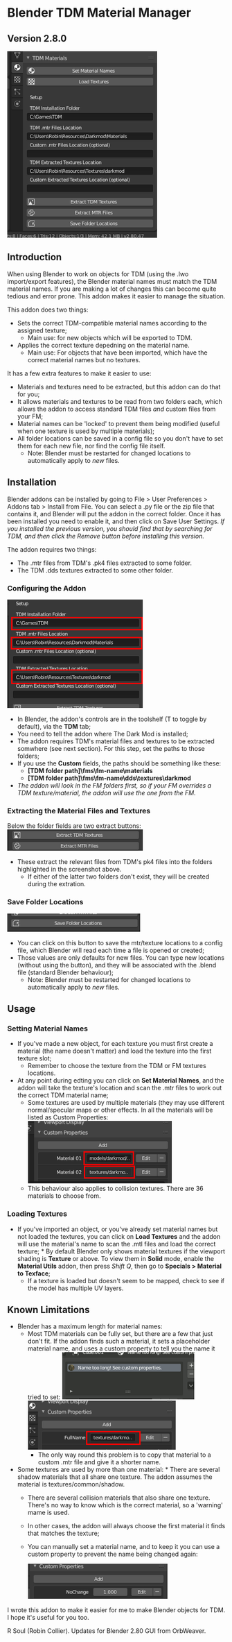 # Blender TDM Material Manager
## Version 2.8.0
![](screens/addon_panel.gif)

## Introduction
When using Blender to work on objects for TDM (using the .lwo import/export features), the Blender material names must match the TDM material names. If you are making a lot of changes this can become quite tedious and error prone. This addon makes it easier to manage the situation.

This addon does two things:
* Sets the correct TDM-compatible material names according to the assigned texture;
  * Main use: for new objects which will be exported to TDM.
* Applies the correct texture depedning on the material name.
  * Main use: For objects that have been imported, which have the correct material names but no textures.

It has a few extra features to make it easier to use:
* Materials and textures need to be extracted, but this addon can do that for you;
* It allows materials and textures to be read from two folders each, which allows the addon to access standard TDM files <em>and</em> custom files from your FM;
* Material names can be 'locked' to prevent them being modified (useful when one texture is used by multiple materials);
* All folder locations can be saved in a config file so you don't have to set them for each new file, nor find the config file itself.
  * Note: Blender must be restarted for changed locations to automatically apply to <em>new</em> files.

## Installation
Blender addons can be installed by going to File > User Preferences > Addons tab > Install from File. You can select a .py file or the zip file that contains it, and Blender will put the addon in the correct folder. Once it has been installed you need to enable it, and then click on Save User Settings. <em>If you installed the previous version, you should find that by searching for TDM, and then click the Remove button before installing this version.</em>

The addon requires two things:
* The .mtr files from TDM's .pk4 files extracted to some folder.
* The TDM .dds textures extracted to some other folder.

### Configuring the Addon
![](screens/setup_folders.gif)
* In Blender, the addon's controls are in the toolshelf (T to toggle by default), via the <strong>TDM</strong> tab;
* You need to tell the addon where The Dark Mod is installed;
* The addon requires TDM's material files and textures to be extracted somwhere (see next section). For this step, set the paths to those folders;
* If you use the <strong>Custom</strong> fields, the paths should be something like these:
  * <strong>[TDM folder path]\fms\fm-name\materials</strong>
  * <strong>[TDM folder path]\fms\fm-name\dds\textures\darkmod</strong>
* <em>The addon will look in the FM folders first, so if your FM overrides a TDM texture/material, the addon will use the one from the FM.</em>

### Extracting the Material Files and Textures
Below the folder fields are two extract buttons:  
![](screens/extract_buttons.gif)
* These extract the relevant files from TDM's pk4 files into the folders highlighted in the screenshot above.
  * If either of the latter two folders don't exist, they will be created during the extration.

### Save Folder Locations
![](screens/save_folders.gif)
* You can click on this button to save the mtr/texture locations to a config file, which Blender will read each time a file is opened or created;
* Those values are only defaults for new files. You can type new locations (without using the button), and they will be associated with the .blend file (standard Blender behaviour);
  * Note: Blender must be restarted for changed locations to automatically apply to <em>new</em> files.

## Usage
### Setting Material Names
* If you've made a new object, for each texture you must first create a material (the name doesn't matter) and load the texture into the first texture slot;
  * Remember to choose the texture from the TDM or FM textures locations.
* At any point during edting you can click on <strong>Set Material Names</strong>, and the addon will take the texture's location and scan the .mtr files to work out the correct TDM material name;
  * Some textures are used by multiple materials (they may use different normal/specular maps or other effects. In all the materials will be listed as Custom Properties:  
  ![](screens/multi_mats.gif)
  * This behaviour also applies to collision textures. There are 36 materials to choose from.
		
### Loading Textures
* If you've imported an object, or you've already set material names but not loaded the textures, you can click on <strong>Load Textures</strong> and the addon will use the material's name to scan the .mtl files and load the correct texture;
		* By default Blender only shows material textures if the viewport shading is <strong>Texture</strong> or above. To view them in <strong>Solid</strong> mode, enable the <strong>Material Utils</strong> addon, then press <em>Shift Q</em>, then go to <strong>Specials > Material to Texface</strong>;
	* If a texture is loaded but doesn't seem to be mapped, check to see if the model has multiple UV layers.
	
## Known Limitations
* Blender has a maximum length for material names:
  * Most TDM materials can be fully set, but there are a few that just don't fit. If the addon finds such a material, it sets a placeholder material name, and uses a custom property to tell you the name it tried to set:
		![](screens/too_long.gif)
    ![](screens/failed_name.gif)
    * The only way round this problem is to copy that material to a custom .mtr file and give it a shorter name.
* Some textures are used by more than one material:
		* There are several shadow materials that all share one texture. The addon assumes the material is textures/common/shadow.
	* There are several collision materials that also share one texture. There's no way to know which is the correct material, so a 'warning' mame is used.
	* In other cases, the addon will always choose the first material it finds that matches the texture;
	* You can manually set a material name, and to keep it you can use a custom property to prevent the name being changed again:
		
		![](screens/no_change.gif)
	

I wrote this addon to make it easier for me to make Blender objects for TDM. I hope it's useful for you too.

R Soul (Robin Collier). Updates for Blender 2.80 GUI from OrbWeaver.
